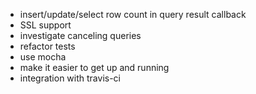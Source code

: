 - insert/update/select row count in query result callback
- SSL support
- investigate canceling queries
- refactor tests
 - use mocha
 - make it easier to get up and running
 - integration with travis-ci